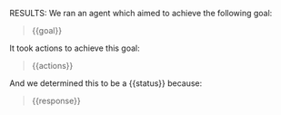 RESULTS: We ran an agent which aimed to achieve the following goal:

> {{goal}}

It took actions to achieve this goal:

> {{actions}}

And we determined this to be a {{status}} because:

> {{response}}

